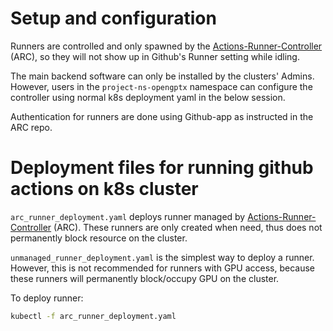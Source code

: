 # Setup and configuration

Runners are controlled and only spawned by the [Actions-Runner-Controller](https://github.com/actions-runner-controller/actions-runner-controller) (ARC), so they will not show up in Github's Runner setting while idling.

The main backend software can only be installed by the clusters' Admins.
However, users in the `project-ns-opengptx` namespace can configure the controller using normal k8s deployment yaml in the below session.

Authentication for runners are done using Github-app as instructed in the ARC repo.


# Deployment files for running github actions on k8s cluster

`arc_runner_deployment.yaml` deploys runner managed by [Actions-Runner-Controller](https://github.com/actions-runner-controller/actions-runner-controller) (ARC). These runners are only created when need, thus does not permanently block resource on the cluster.

`unmanaged_runner_deployment.yaml` is the simplest way to deploy a runner. 
However, this is not recommended for runners with GPU access, because these runners will permanently block/occupy GPU on the cluster.

To deploy runner:
```bash
kubectl -f arc_runner_deployment.yaml
```
